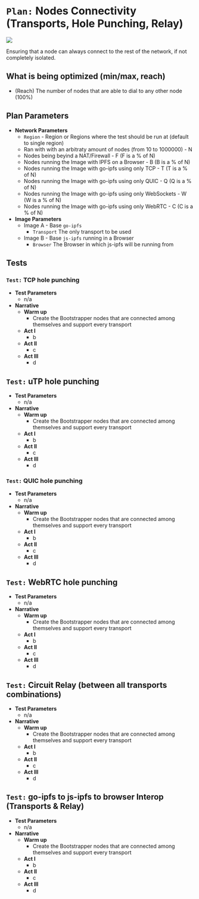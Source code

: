 # `Plan:` Nodes Connectivity (Transports, Hole Punching, Relay)

![](https://img.shields.io/badge/status-wip-orange.svg?style=flat-square)

Ensuring that a node can always connect to the rest of the network, if not completely isolated.

## What is being optimized (min/max, reach)

- (Reach) The number of nodes that are able to dial to any other node (100%)

## Plan Parameters

- **Network Parameters**
  - `Region` - Region or Regions where the test should be run at (default to single region)
  - Ran with with an arbitraty amount of nodes (from 10 to 1000000) - N
  - Nodes being beyind a NAT/Firewall - F (F is a % of N)
  - Nodes running the Image with IPFS on a Browser - B (B is a % of N)
  - Nodes running the Image with go-ipfs using only TCP - T (T is a % of N)
  - Nodes running the Image with go-ipfs using only QUIC - Q (Q is a % of N)
  - Nodes running the Image with go-ipfs using only WebSockets - W (W is a % of N)
  - Nodes running the Image with go-ipfs using only WebRTC - C (C is a % of N)
- **Image Parameters**
  - Image A - Base `go-ipfs`
    - `Transport` The only transport to be used
  - Image B - Base `js-ipfs` running in a Browser
    - `Browser` The Browser in which js-ipfs will be running from

## Tests

### `Test:` TCP hole punching

- **Test Parameters**
  - n/a
- **Narrative**
  - **Warm up**
    - Create the Bootstrapper nodes that are connected among themselves and support every transport
  - **Act I**
    - b
  - **Act II**
    - c
  - **Act III**
    - d

## `Test:` uTP hole punching

- **Test Parameters**
  - n/a
- **Narrative**
  - **Warm up**
    - Create the Bootstrapper nodes that are connected among themselves and support every transport
  - **Act I**
    - b
  - **Act II**
    - c
  - **Act III**
    - d

### `Test:` QUIC hole punching

- **Test Parameters**
  - n/a
- **Narrative**
  - **Warm up**
    - Create the Bootstrapper nodes that are connected among themselves and support every transport
  - **Act I**
    - b
  - **Act II**
    - c
  - **Act III**
    - d

## `Test:` WebRTC hole punching

- **Test Parameters**
  - n/a
- **Narrative**
  - **Warm up**
    - Create the Bootstrapper nodes that are connected among themselves and support every transport
  - **Act I**
    - b
  - **Act II**
    - c
  - **Act III**
    - d

## `Test:` Circuit Relay (between all transports combinations)

- **Test Parameters**
  - n/a
- **Narrative**
  - **Warm up**
    - Create the Bootstrapper nodes that are connected among themselves and support every transport
  - **Act I**
    - b
  - **Act II**
    - c
  - **Act III**
    - d

## `Test:` go-ipfs to js-ipfs to browser Interop (Transports & Relay)

- **Test Parameters**
  - n/a
- **Narrative**
  - **Warm up**
    - Create the Bootstrapper nodes that are connected among themselves and support every transport
  - **Act I**
    - b
  - **Act II**
    - c
  - **Act III**
    - d
